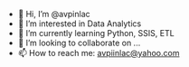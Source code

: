- 👋 Hi, I’m @avpinlac
- 👀 I’m interested in Data Analytics
- 🌱 I’m currently learning Python, SSIS, ETL
- 💞️ I’m looking to collaborate on ...
- 📫 How to reach me: avpiinlac@yahoo.com

<!---
avpinlac/avpinlac is a ✨ special ✨ repository because its `README.md` (this file) appears on your GitHub profile.
You can click the Preview link to take a look at your changes.
--->
